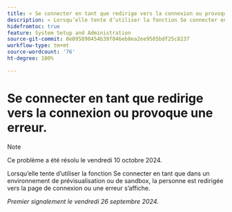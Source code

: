 ```yaml
---
title: « Se connecter en tant que redirige vers la connexion ou provoque une erreur. »
description: « Lorsqu’elle tente d’utiliser la fonction Se connecter en tant que dans un environnement de prévisualisation ou de sandbox, la personne est redirigée vers la page de connexion ou une erreur s’affiche. »
hidefromtoc: true
feature: System Setup and Administration
source-git-commit: 8e095890454b39f046eb8ea2ee9505bdf25c8237
workflow-type: tm+mt
source-wordcount: '76'
ht-degree: 100%

---
```



# Se connecter en tant que redirige vers la connexion ou provoque une erreur.

>[!NOTE]
>
>Ce problème a été résolu le vendredi 10 octobre 2024.

Lorsqu’elle tente d’utiliser la fonction Se connecter en tant que dans un environnement de prévisualisation ou de sandbox, la personne est redirigée vers la page de connexion ou une erreur s’affiche.

_Premier signalement le vendredi 26 septembre 2024._

